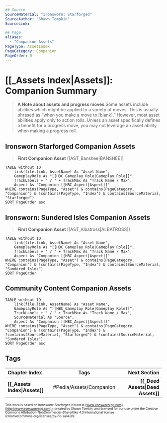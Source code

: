 ```yaml
---
## Source
SourceMaterial: "Ironsworn: Starforged"
SourceAuthor: "Shawn Tompkin"
SourceLink: 

## Page
aliases:
  - "Companion Assets"
PageType: AssetIndex
PageCategory: Companion
PageOrder: 0
---
```

# [[_Assets Index|Assets]]: Companion Summary
> **A Note about assets and progress moves**
> Some assets include abilities which might be applied to a variety of moves. This is usually phrased as “when you make a move to [blank].” However, most asset abilities apply only to action rolls. Unless an asset specifically defines a benefit for a progress move, you may not leverage an asset ability when making a progress roll.

## Ironsworn Starforged Companion Assets
> **First Companion Asset**
> [[AST_Banshee|BANSHEE]]

```dataview
TABLE without ID
	link(file.link, AssetName) As "Asset Name",
	GameplayRole As "[[HBC_Gameplay Role|Gameplay Role]]",
	TrackLabels + " / " + TrackMax As "Track Name / Max",
	Aspect As "Companion [[HBC_Aspect|Aspect]]"
WHERE contains(PageType, "Asset") & contains(PageCategory, "Companion") & !contains(PageType, "Index") & contains(SourceMaterial, "Starforged")
SORT PageOrder asc
```

## Ironsworn: Sundered Isles Companion Assets
> **First Companion Asset**
> [[AST_Albatross|ALBATROSS]]
```dataview
TABLE without ID
	link(file.link, AssetName) As "Asset Name",
	GameplayRole As "[[HBC_Gameplay Role|Gameplay Role]]",
	TrackLabels + " / " + TrackMax As "Track Name / Max",
	Aspect As "Companion [[HBC_Aspect|Aspect]]"
WHERE contains(PageType, "Asset") & contains(PageCategory, "Companion") & !contains(PageType, "Index") & contains(SourceMaterial, "Sundered Isles")
SORT PageOrder
```

## Community Content Companion Assets
```dataview
TABLE without ID
	link(file.link, AssetName) As "Asset Name",
	GameplayRole As "[[HBC_Gameplay Role|Gameplay Role]]",
	TrackLabels + " / " + TrackMax As "Track Name / Max",
	SourceMaterial As "Source",
	Aspect As "Companion [[HBC_Aspect|Aspect]]"
WHERE contains(PageType, "Asset") & contains(PageCategory, "Companion") & !contains(PageType, "Index") & !contains(SourceMaterial, "Starforged") & !contains(SourceMaterial, "Sundered Isles")
SORT PageOrder asc
```

## Tags
| Chapter Index | Tags | Next Section |
|:--- |:---:| ---:|
| **[[_Assets Index\|Assets]]** | #Pedia/Assets/Companion | **[[_Deed Assets\|Deed Assets]]** |

<font size=-2>This work is based on Ironsworn: Starforged (found at [www.ironswornrpg.com](http://www.ironswornrpg.com)), created by Shawn Tomkin, and licensed for our use under the Creative Commons Attribution-NonCommercial-ShareAlike 4.0 International license  (creativecommons.org/licenses/by-nc-sa/4.0/).</font>